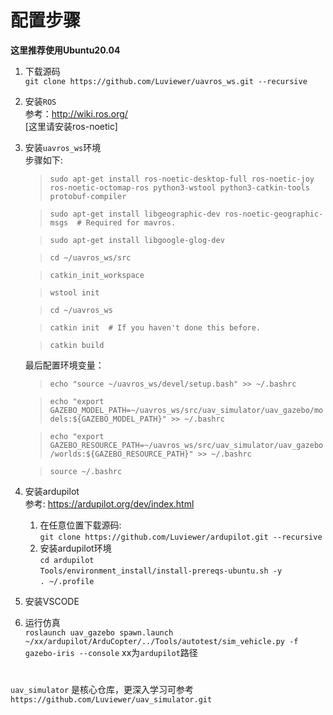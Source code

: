 # 配置步骤      

**这里推荐使用Ubuntu20.04** 
   
1. 下载源码     
   `git clone https://github.com/Luviewer/uavros_ws.git --recursive`
2. 安装`ROS`      
   参考：http://wiki.ros.org/     
   [这里请安装ros-noetic]  

3. 安装`uavros_ws`环境    
    步骤如下:  
    >`sudo apt-get install ros-noetic-desktop-full ros-noetic-joy ros-noetic-octomap-ros python3-wstool python3-catkin-tools protobuf-compiler`      

    >`sudo apt-get install libgeographic-dev ros-noetic-geographic-msgs  # Required for mavros.`     

    >`sudo apt-get install libgoogle-glog-dev`  

    >`cd ~/uavros_ws/src`

    >`catkin_init_workspace`    

    >`wstool init`

    >`cd ~/uavros_ws`

    >`catkin init  # If you haven't done this before. `
    
    >`catkin build`

    最后配置环境变量：

    >`echo "source ~/uavros_ws/devel/setup.bash" >> ~/.bashrc`    

    >`echo "export GAZEBO_MODEL_PATH=~/uavros_ws/src/uav_simulator/uav_gazebo/models:${GAZEBO_MODEL_PATH}" >> ~/.bashrc`  

    >`echo "export GAZEBO_RESOURCE_PATH=~/uavros_ws/src/uav_simulator/uav_gazebo/worlds:${GAZEBO_RESOURCE_PATH}" >> ~/.bashrc`    

    >`source ~/.bashrc`

4. 安装ardupilot            
    参考: https://ardupilot.org/dev/index.html      
    1. 在任意位置下载源码:        
    `git clone https://github.com/Luviewer/ardupilot.git --recursive`     
    2. 安装ardupilot环境        
    `cd ardupilot`      
    `Tools/environment_install/install-prereqs-ubuntu.sh -y`        
    `. ~/.profile`

5. 安装VSCODE
   
6. 运行仿真   
   `roslaunch uav_gazebo spawn.launch`  
   `~/xx/ardupilot/ArduCopter/../Tools/autotest/sim_vehicle.py -f gazebo-iris --console` xx为`ardupilot`路径

#
`uav_simulator` 是核心仓库，更深入学习可参考`https://github.com/Luviewer/uav_simulator.git`